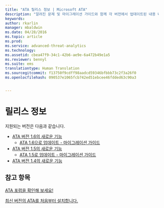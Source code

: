 ```yaml
---
title: "ATA 릴리스 정보 | Microsoft ATA"
description: "알려진 문제 및 마이그레이션 가이드와 함께 각 버전에서 업데이트된 내용 나열"
keywords: 
author: rkarlin
manager: mbaldwin
ms.date: 04/28/2016
ms.topic: article
ms.prod: 
ms.service: advanced-threat-analytics
ms.technology: 
ms.assetid: cbea47f9-34c1-42b6-ae9e-6a472b49e1a5
ms.reviewer: bennyl
ms.suite: ems
translationtype: Human Translation
ms.sourcegitcommit: f13750f9cdff98aadcd59346bfbbb73c2f3a26f0
ms.openlocfilehash: 090537e1065fcb742ed51ebcee46fdded63c90a3


---
```


# 릴리스 정보
지원되는 버전은 다음과 같습니다.

- [ATA 버전 1.6의 새로운 기능](whats-new-version-1.6.md)
   - [ATA 1.6으로 업데이트 - 마이그레이션 가이드](/advanced-threat-analytics/understand-explore/ata-update-1.6-migration-guide)
- [ATA 버전 1.5의 새로운 기능](whats-new-version-1.5.md)
   - [ATA 1.5로 업데이트 - 마이그레이션 가이드](/advanced-threat-analytics/understand-explore/ata-update-1.5-migration-guide)
- [ATA 버전 1.4의 새로운 기능](whats-new-version-1.4.md)

## 참고 항목
[ATA 포럼을 확인해 보세요!](https://social.technet.microsoft.com/Forums/security/home?forum=mata)

[최신 버전의 ATA를 처음부터 설치합니다.](/advanced-threat-analytics/deploy-use/install-ata)



<!--HONumber=Jul16_HO4-->


